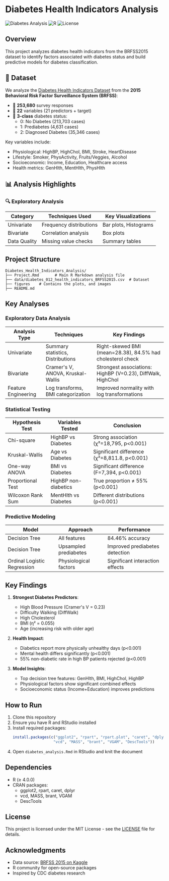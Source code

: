# Diabetes Health Indicators Analysis

![Diabetes Analysis](https://img.shields.io/badge/analysis-health%20indicators-blue)
![R](https://img.shields.io/badge/language-R-276DC3)
![License](https://img.shields.io/badge/license-MIT-green)

## Overview

This project analyzes diabetes health indicators from the BRFSS2015 dataset to identify factors associated with diabetes status and build predictive models for diabetes classification.

## 📂 Dataset

We analyze the [Diabetes Health Indicators Dataset](https://www.kaggle.com/datasets/alexteboul/diabetes-health-indicators-dataset) from the **2015 Behavioral Risk Factor Surveillance System (BRFSS)**:

- 📌 **253,680** survey responses
- 📌 **22** variables (21 predictors + target)
- 📌 **3-class** diabetes status:
  - 0: No Diabetes (213,703 cases)
  - 1: Prediabetes (4,631 cases)
  - 2: Diagnosed Diabetes (35,346 cases)

Key variables include:

- Physiological: HighBP, HighChol, BMI, Stroke, HeartDisease
- Lifestyle: Smoker, PhysActivity, Fruits/Veggies, Alcohol
- Socioeconomic: Income, Education, Healthcare access
- Health metrics: GenHlth, MentHlth, PhysHlth

## 📊 Analysis Highlights

### 🔍 Exploratory Analysis

| Category     | Techniques Used         | Key Visualizations    |
| ------------ | ----------------------- | --------------------- |
| Univariate   | Frequency distributions | Bar plots, Histograms |
| Bivariate    | Correlation analysis    | Box plots             |
| Data Quality | Missing value checks    | Summary tables        |

## Project Structure

```
Diabetes_Health_Indicators_Analysis/
├── Project.Rmd       # Main R Markdown analysis file
├── data/diabetes_012_health_indicators_BRFSS2015.csv  # Dataset
├── figures    # Contains the plots, and images
├── README.md
```

## Key Analyses

### Exploratory Data Analysis

| Analysis Type       | Techniques                         | Key Findings                                                |
| ------------------- | ---------------------------------- | ----------------------------------------------------------- |
| Univariate          | Summary statistics, Distributions  | Right-skewed BMI (mean=28.38), 84.5% had cholesterol check  |
| Bivariate           | Cramer's V, ANOVA, Kruskal-Wallis  | Strongest associations: HighBP (V=0.23), DiffWalk, HighChol |
| Feature Engineering | Log transforms, BMI categorization | Improved normality with log transformations                 |

### Statistical Testing

| Hypothesis Test   | Variables Tested     | Conclusion                                   |
| ----------------- | -------------------- | -------------------------------------------- |
| Chi-square        | HighBP vs Diabetes   | Strong association (χ²=18,795, p<0.001)      |
| Kruskal-Wallis    | Age vs Diabetes      | Significant difference (χ²=8,811.8, p<0.001) |
| One-way ANOVA     | BMI vs Diabetes      | Significant difference (F=7,394, p<0.001)    |
| Proportional Test | HighBP non-diabetics | True proportion ≠ 55% (p<0.001)              |
| Wilcoxon Rank Sum | MentHlth vs Diabetes | Different distributions (p<0.001)            |

### Predictive Modeling

| Model                       | Approach              | Performance                     |
| --------------------------- | --------------------- | ------------------------------- |
| Decision Tree               | All features          | 84.46% accuracy                 |
| Decision Tree               | Upsampled prediabetes | Improved prediabetes detection  |
| Ordinal Logistic Regression | Physiological factors | Significant interaction effects |

## Key Findings

1. **Strongest Diabetes Predictors**:

   - High Blood Pressure (Cramer's V = 0.23)
   - Difficulty Walking (DiffWalk)
   - High Cholesterol
   - BMI (η² = 0.055)
   - Age (increasing risk with older age)

2. **Health Impact**:

   - Diabetics report more physically unhealthy days (p<0.001)
   - Mental health differs significantly (p<0.001)
   - 55% non-diabetic rate in high BP patients rejected (p<0.001)

3. **Model Insights**:
   - Top decision tree features: GenHlth, BMI, HighChol, HighBP
   - Physiological factors show significant combined effects
   - Socioeconomic status (Income+Education) improves predictions

## How to Run

1. Clone this repository
2. Ensure you have R and RStudio installed
3. Install required packages:
   ```r
   install.packages(c("ggplot2", "rpart", "rpart.plot", "caret", "dplyr",
                     "vcd", "MASS", "brant", "VGAM", "DescTools"))
   ```
4. Open `diabetes_analysis.Rmd` in RStudio and knit the document

## Dependencies

- R (≥ 4.0.0)
- CRAN packages:
  - ggplot2, rpart, caret, dplyr
  - vcd, MASS, brant, VGAM
  - DescTools

## License

This project is licensed under the MIT License - see the [LICENSE](LICENSE) file for details.

## Acknowledgments

- Data source: [BRFSS 2015 on Kaggle](https://www.kaggle.com/datasets/alexteboul/diabetes-health-indicators-dataset)
- R community for open-source packages
- Inspired by CDC diabetes research
